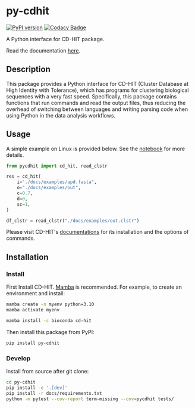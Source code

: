 # py-cdhit

[![PyPI version](https://badge.fury.io/py/py-cdhit.svg)](https://badge.fury.io/py/py-cdhit)
[![Codacy Badge](https://app.codacy.com/project/badge/Grade/197a0be6dcd14961b919e666a0de39eb)](https://app.codacy.com/gh/yuanx749/py-cdhit/dashboard?utm_source=gh&utm_medium=referral&utm_content=&utm_campaign=Badge_grade)

A Python interface for CD-HIT package.

Read the documentation [here](https://yuanx749.github.io/py-cdhit/).

## Description

This package provides a Python interface for CD-HIT (Cluster Database at High Identity with Tolerance), which has programs for clustering biological sequences with a very fast speed. Specifically, this package contains functions that run commands and read the output files, thus reducing the overhead of switching between languages and writing parsing code when using Python in the data analysis workflows.

## Usage

A simple example on Linux is provided below. See the [notebook](docs/examples/examples.ipynb) for more details.

```Python
from pycdhit import cd_hit, read_clstr

res = cd_hit(
    i="./docs/examples/apd.fasta",
    o="./docs/examples/out",
    c=0.7,
    d=0,
    sc=1,
)

df_clstr = read_clstr("./docs/examples/out.clstr")
```

Please visit CD-HIT's [documentations](https://github.com/weizhongli/cdhit/wiki) for its installation and the options of commands.

## Installation

### Install

First Install CD-HIT. [Mamba](https://mamba.readthedocs.io/) is recommended. For example, to create an environment and install:

```bash
mamba create -n myenv python=3.10
mamba activate myenv
```

```bash
mamba install -c bioconda cd-hit
```

Then install this package from PyPI:

```bash
pip install py-cdhit
```

### Develop

Install from source after git clone:

```bash
cd py-cdhit
pip install -e '.[dev]'
pip install -r docs/requirements.txt
python -m pytest --cov-report term-missing --cov=pycdhit tests/
```
